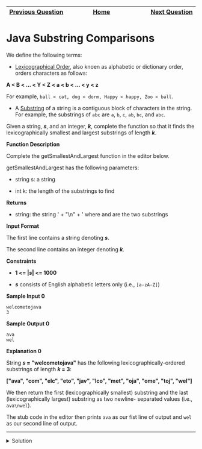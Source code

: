 | <img width=1000>[Previous Question](https://github.com/Kevin-Lago/java-hackerrank-solutions/tree/main/src/java.strings/java_substring)</img> | <img width=1000>[Home](https://github.com/Kevin-Lago/java-hackerrank-solutions)</img> | <img width=1000>[Next Question](https://github.com/Kevin-Lago/java-hackerrank-solutions/tree/main/src/java.strings/java_string_reverse)</img> |
|:---|:---:|---:|

# Java Substring Comparisons

We define the following terms:

- [Lexicographical Order](https://en.wikipedia.org/wiki/Lexicographic_order), also knoen as alphabetic or dictionary order, orders characters as follows:

__A < B < ... < Y < Z < a < b < ... < y < z__

For example, ```ball < cat, dog < dorm, Happy < happy, Zoo < ball```.

- A [Substring](https://en.wikipedia.org/wiki/Substring) of a string is a contiguous block of characters in the string. For example, the substrings of ```abc``` are ```a```, ```b```, ```c```, ```ab```, ```bc```, and ```abc```.

Given a string, ___s___, and an integer, ___k___, complete the function so that it finds the lexicographically smallest and largest substrings of length ___k___.

__Function Description__

Complete the getSmallestAndLargest function in the editor below.

getSmallestAndLargest has the following parameters:

- string s: a string

- int k: the length of the substrings to find

__Returns__

- string: the string ' + "\n" + ' where and are the two substrings

__Input Format__

The first line contains a string denoting ___s___.

The second line contains an integer denoting ___k___.

__Constraints__

- __1 <= |_s_| <= 1000__

- ___s___ consists of English alphabetic letters only (i.e., ```[a-zA-Z]```)

__Sample Input 0__

```
welcometojava
3
```

__Sample Output 0__

```
ava
wel
```

__Explanation 0__

String ___s_ = "welcometojava"__ has the following lexicographically-ordered substrings of length ___k_ = 3__:

__["ava", "com", "elc", "eto", "jav", "lco", "met", "oja", "ome", "toj", "wel"]__

We then return the first (lexicographically smallest) substring and the last (lexicographically largest) substring as two newline- separated values (i.e., ```ava\nwel```).

The stub code in the editor then prints ```ava``` as our fist line of output and ```wel``` as our second line of output.

---

<details><summary>Solution</summary>
    
```java
public static String getSmallestAndLargest(String s, int k) {
    String[] subStrings = new String[s.length() - k + 1];

    for (int i = 0; i <= s.length() - k; i++) {
        subStrings[i] = s.substring(i, i + k);
    }

    for (int i = 0; i < subStrings.length; i++) {
        for (int j = i + 1; j < subStrings.length; j++) {
            if (subStrings[i].compareTo(subStrings[j]) > 0) {
                String temp = subStrings[i];
                subStrings[i] = subStrings[j];
                subStrings[j] = temp;
            }
        }
    }

    return subStrings[0] + "\n" + subStrings[subStrings.length - 1];
}
```
</details>
